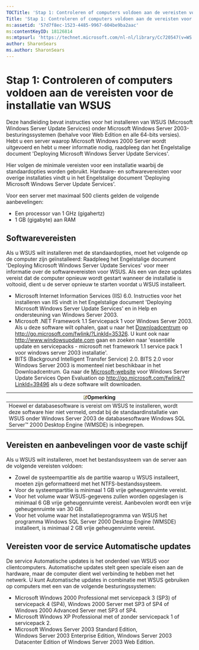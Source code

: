 ```yaml
---
TOCTitle: 'Stap 1: Controleren of computers voldoen aan de vereisten voor de installatie van WSUS'
Title: 'Stap 1: Controleren of computers voldoen aan de vereisten voor de installatie van WSUS'
ms:assetid: '57d7f8ec-1523-4485-9967-604be9ba2aac'
ms:contentKeyID: 18126814
ms:mtpsurl: 'https://technet.microsoft.com/nl-nl/library/Cc720547(v=WS.10)'
author: SharonSears
ms.author: SharonSears
---
```


Stap 1: Controleren of computers voldoen aan de vereisten voor de installatie van WSUS
======================================================================================

Deze handleiding bevat instructies voor het installeren van WSUS (Microsoft Windows Server Update Services) onder Microsoft Windows Server 2003-besturingssystemen (behalve voor Web Edition en alle 64-bits versies). Hebt u een server waarop Microsoft Windows 2000 Server wordt uitgevoerd en hebt u meer informatie nodig, raadpleeg dan het Engelstalige document 'Deploying Microsoft Windows Server Update Services'.

Hier volgen de minimale vereisten voor een installatie waarbij de standaardopties worden gebruikt. Hardware- en softwarevereisten voor overige installaties vindt u in het Engelstalige document 'Deploying Microsoft Windows Server Update Services'.

Voor een server met maximaal 500 clients gelden de volgende aanbevelingen:

-   Een processor van 1 GHz (gigahertz)
-   1 GB (gigabyte) aan RAM

Softwarevereisten
-----------------

Als u WSUS wilt installeren met de standaardopties, moet het volgende op de computer zijn geïnstalleerd: Raadpleeg het Engelstalige document 'Deploying Microsoft Windows Server Update Services' voor meer informatie over de softwarevereisten voor WSUS. Als een van deze updates vereist dat de computer opnieuw wordt gestart wanneer de installatie is voltooid, dient u de server opnieuw te starten voordat u WSUS installeert.

-   Microsoft Internet Information Services (IIS) 6.0. Instructies voor het installeren van IIS vindt in het Engelstalige document 'Deploying Microsoft Windows Server Update Services' en in Help en ondersteuning van Windows Server 2003.
-   Microsoft .NET Framework 1.1 Servicepack 1 voor Windows Server 2003. Als u deze software wilt ophalen, gaat u naar het [Downloadcentrum](http://go.microsoft.com/fwlink/?linkid=47358) op http://go.microsoft.com/fwlink/?LinkId=35326.
    U kunt ook naar http://www.windowsupdate.com gaan en zoeken naar 'essentiële update en servicepacks - microsoft net framework 1.1 service pack 1 voor windows server 2003 installatie'.
-   BITS (Background Intelligent Transfer Service) 2.0. BITS 2.0 voor Windows Server 2003 is momenteel niet beschikbaar in het Downloadcentrum. Ga naar de [Microsoft-website](http://go.microsoft.com/fwlink/?linkid=47357) voor Windows Server Update Services Open Evaluation op http://go.microsoft.com/fwlink/?LinkId=39496 als u deze software wilt downloaden.

| ![](/security-updates/images/Cc720547.note(WS.10).gif)Opmerking                                                                                                                                                                                   |
|--------------------------------------------------------------------------------------------------------------------------------------------------------------------------------------------------------------------------------------------------------------|
| Hoewel er databasesoftware is vereist om WSUS te installeren, wordt deze software hier niet vermeld, omdat bij de standaardinstallatie van WSUS onder Windows Server 2003 de databasesoftware Windows SQL Server™ 2000 Desktop Engine (WMSDE) is inbegrepen. |

Vereisten en aanbevelingen voor de vaste schijf
-----------------------------------------------

Als u WSUS wilt installeren, moet het bestandssysteem van de server aan de volgende vereisten voldoen:

-   Zowel de systeempartitie als de partitie waarop u WSUS installeert, moeten zijn geformatteerd met het NTFS-bestandssysteem.
-   Voor de systeempartitie is minimaal 1 GB vrije geheugenruimte vereist.
-   Voor het volume waar WSUS-gegevens zullen worden opgeslagen is minimaal 6 GB vrije geheugenruimte vereist. Aanbevolen wordt een vrije geheugenruimte van 30 GB.
-   Voor het volume waar het installatieprogramma van WSUS het programma Windows SQL Server 2000 Desktop Engine (WMSDE) installeert, is minimaal 2 GB vrije geheugenruimte vereist.

Vereisten voor de service Automatische updates
----------------------------------------------

De service Automatische updates is het onderdeel van WSUS voor clientcomputers. Automatische updates stelt geen speciale eisen aan de hardware, maar de computer dient wel verbinding te hebben met het netwerk. U kunt Automatische updates in combinatie met WSUS gebruiken op computers met een van de volgende besturingssystemen:

-   Microsoft Windows 2000 Professional met servicepack 3 (SP3) of servicepack 4 (SP4), Windows 2000 Server met SP3 of SP4 of Windows 2000 Advanced Server met SP3 of SP4.
-   Microsoft Windows XP Professional met of zonder servicepack 1 of servicepack 2.
-   Microsoft Windows Server 2003 Standard Edition, Windows Server 2003 Enterprise Edition, Windows Server 2003 Datacenter Edition of Windows Server 2003 Web Edition.
